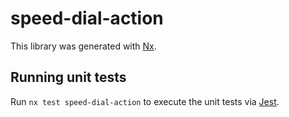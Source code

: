 # speed-dial-action

This library was generated with [Nx](https://nx.dev).

## Running unit tests

Run `nx test speed-dial-action` to execute the unit tests via [Jest](https://jestjs.io).
